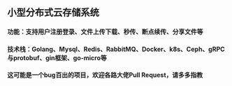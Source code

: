 ## 小型分布式云存储系统
#### 功能：支持用户注册登录、文件上传下载、秒传、断点续传、分享文件等
#### 技术栈：Golang、Mysql、Redis、RabbitMQ、Docker、k8s、Ceph、gRPC与protobuf、gin框架、go-micro等
#### 这可能是一个bug百出的项目，欢迎各路大佬Pull Request，请多多指教 